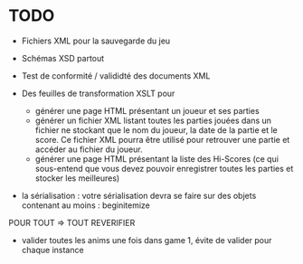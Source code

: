 # TODO
- Fichiers XML pour la sauvegarde du jeu

- Schémas XSD partout

- Test de conformité / valididté des documents XML

- Des feuilles de transformation XSLT pour
  - générer une page HTML présentant un joueur et ses parties
  - générer un fichier XML listant toutes les parties jouées dans un fichier ne stockant que le nom du joueur, la date de la partie et le score. Ce fichier XML pourra être utilisé pour retrouver une partie et accéder au fichier du joueur.
  - générer une page HTML présentant la liste des Hi-Scores (ce qui sous-entend que vous devez pouvoir enregistrer toutes les parties et stocker les meilleures)

- la sérialisation : votre sérialisation devra se faire sur des objets contenant au moins : beginitemize

POUR TOUT => TOUT REVERIFIER

+ valider toutes les anims une fois dans game 1, évite de valider pour chaque instance